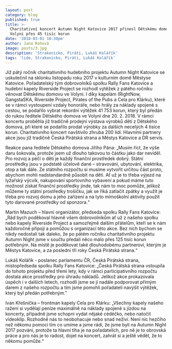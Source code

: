 ```yaml
---
layout: post
category: blog
published: true
title: >-
  Charitativní koncert Autumn Night Katovice 2017 přinesl Dětskému domovu ve
  Volyni přes 45 tisíc korun
date: '2018-03-01 10:30pm'
author: Jana Rohová
image: posts/3.jpg
description: 'Strakonicko, Piráti, Lukáš Kolářík'
tags: 'lide, Strakonicko, Piráti, Lukáš Kolářík'
---
```

Již pátý ročník charitativního hudebního projektu Autumn Night Katovice se uskutečnil na sklonku listopadu roku 2017 v kulturním domě Městyse Katovice. Pořadatelský tým dobrovolníků spolku Rally Fans Katovice a hudební kapely Riverside Project se rozhodl výtěžek z pátého ročníku věnovat Dětskému domovu ve Volyni.  I díky kapelám (RightNow, GangstaSKA, Riverside Project, Pirates of the Pubs a Cela pro Klárku), které se v rámci vystoupení vzdaly honoráře, nebo hrály za náklady spojené s cestou, se podařilo vybrat rekordní výtěžek 41 753 korun, který byl předán do rukou ředitele Dětského domova ve Volyni dne 20. 2. 2018. V rámci koncertu proběhla již tradičně prodejní výstava výrobků dětí z Dětského domova, při které se podařilo prodat výrobky za dalších necelých 4 tisíce korun. Charitativního koncert navštívilo zhruba 200 lidí. Hlavními partnery akce jsou již tradičně Česká Pirátská strana a Městys Katovice a DR servis. 

Reakce pana ředitele Dětského domova Jiřího Pána: „Musím říct, že výše daru šokovala, protože jsem už dlouho takovou to částku jako dar neviděl. Pro rozvoj a péči o děti je každý finanční prostředek dobrý. Státní prostředky jsou v podstatě účelově dané – stravování, ubytování, elektrika, otop a tak dále. Ze státního rozpočtu si musíme vytvořit určitou část proto, abychom mohli nadstandardně působit na děti. Ať už je to třeba výjezd na lyžařský výcvik, nakupování sportovního vybavení a pokud máme tuto možnost získat finanční prostředky jinde, tak nám to moc pomůže, jelikož můžeme ty státní prostředky trošičku, jak se říká zatlačit zpátky a využít je třeba pro rozvoj domu a jeho zařízení a na tyto mimoškolní aktivity použít tyto darované prostředky od sponzora.“  

 Martin Mazuch – hlavní organizátor, předseda spolku Rally Fans Katovice: „Rád bych poděkoval hlavně všem dobrovolníkům ať už z našeho spolku nebo kapely Riverside Project a samozřejmě dalším přátelům, kteří se k nám každoročně připojí a pomůžou s organizací této akce. Bez nich bychom se nikdy nedostali tak daleko, že po pátém ročníku charitativního projektu Autumn Night jsme v součtu předali něco málo přes 125 tisíc korun potřebným. Na místě je poděkovat také dlouhodobému partnerovi, kterým je Městys Katovice, a za poslední tři roky Česká Pirátská strana.“ 

Lukáš Kolářík - poslanec parlamentu ČR, Česká Pirátská strana, místopředseda spolku Rally Fans Katovice: „Česká Pirátská strana vstoupila do tohoto projektu před třemi lety, kdy v rámci participativního rozpočtu dostala akce prostředky pro úhradu nákladů. Jelikož akce prokazovala úspěch i v dalších letech, rozhodli jsme se ji nadále podporovat přímým darem z našeho rozpočtu a tím jsme pomohli pořadateli navýšit výtěžek, který byl předán potřebným."

 Ivan Křešnička – frontman kapely Cela pro Klárku: „Všechny kapely našeho ražení si vydělají peníze maximálně na náklady spojené s jízdou na koncerty, případně jsme schopni vydat nějaké cédéčko, nebo natočit videoklip. Rozhodně nás to neobohacuje nebo snad neživí. Není nic hezčího než někomu pomoci tím co umíme a jsme rádi, že jsme byli na Autumn Night 2017 pozváni, protože ta hlavní tíha je na pořadatelích, pro ně je to obrovská práce a pro nás je to radost, dojet na koncert, zahrát si a ještě vědět, že to někomu pomůže.“ 

